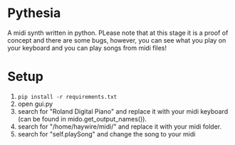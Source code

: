# Pythesia
A midi synth written in python. PLease note that at this stage it is a proof of concept and there are some bugs, however, you can see what you play on your keyboard and you can play songs from midi files!

# Setup
1. `pip install -r requirements.txt`
1. open gui.py
2. search for "Roland Digital Piano" and replace it with your midi keyboard (can be found in mido.get_output_names()).
3. search for "/home/haywire/midi/" and replace it with your midi folder.
4. search for "self.playSong" and change the song to your midi
